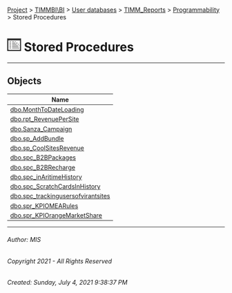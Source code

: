 #### 

[Project](../../../../../index.md) > [TIMMBI\\BI](../../../../index.md) > [User databases](../../../index.md) > [TIMM_Reports](../../index.md) > [Programmability](../index.md) > Stored Procedures

# ![Stored Procedures](../../../../../Images/StoredProcedure32.png) Stored Procedures

---

## <a name="#objects"></a>Objects

| Name |
|---|
| [dbo.MonthToDateLoading](MonthToDateLoading.md) |
| [dbo.rpt_RevenuePerSite](rpt_RevenuePerSite.md) |
| [dbo.Sanza_Campaign](Sanza_Campaign.md) |
| [dbo.sp_AddBundle](sp_AddBundle.md) |
| [dbo.sp_CoolSitesRevenue](sp_CoolSitesRevenue.md) |
| [dbo.spc_B2BPackages](spc_B2BPackages.md) |
| [dbo.spc_B2BRecharge](spc_B2BRecharge.md) |
| [dbo.spc_inAritimeHistory](spc_inAritimeHistory.md) |
| [dbo.spc_ScratchCardsInHistory](spc_ScratchCardsInHistory.md) |
| [dbo.spc_trackingusersofvirantsites](spc_trackingusersofvirantsites.md) |
| [dbo.spr_KPIOMEARules](spr_KPIOMEARules.md) |
| [dbo.spr_KPIOrangeMarketShare](spr_KPIOrangeMarketShare.md) |


---

###### Author:  MIS

###### Copyright 2021 - All Rights Reserved

###### Created: Sunday, July 4, 2021 9:38:37 PM

